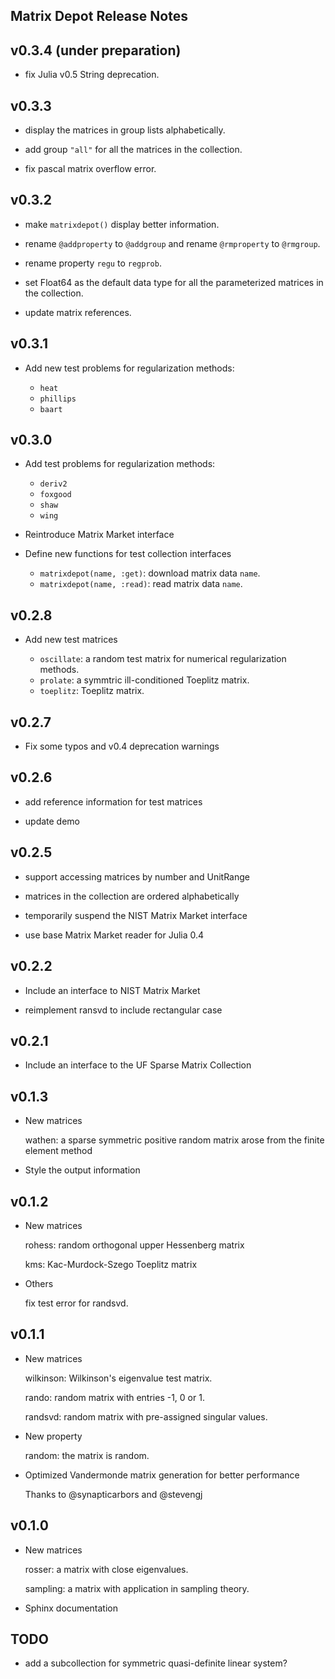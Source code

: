 ## Matrix Depot Release Notes


v0.3.4 (under preparation)
--------------------------

* fix Julia v0.5 String deprecation.

v0.3.3 
-------

* display the matrices in group lists alphabetically.

* add group `"all"` for all the matrices in the collection.

* fix pascal matrix overflow error.

v0.3.2 
-------

* make `matrixdepot()` display better information.

* rename `@addproperty` to `@addgroup` and rename `@rmproperty` to `@rmgroup`.

* rename property `regu` to `regprob`.

* set Float64 as the default data type for all the parameterized matrices in
  the collection. 

* update matrix references.
	

v0.3.1 
------

* Add new test problems for regularization methods:

  - `heat`
  - `phillips`
  - `baart`

v0.3.0 
------

* Add test problems for regularization methods:

  - `deriv2`
  - `foxgood`
  - `shaw`
  - `wing`

* Reintroduce Matrix Market interface

* Define new functions for test collection interfaces

  - `matrixdepot(name, :get)`: download matrix data `name`.
  - `matrixdepot(name, :read)`: read matrix data `name`.

v0.2.8
------

* Add new test matrices

  - `oscillate`: a random test matrix for numerical regularization methods.
  - `prolate`: a symmtric ill-conditioned Toeplitz matrix.
  - `toeplitz`: Toeplitz matrix.


v0.2.7
------

* Fix some typos and v0.4 deprecation warnings


v0.2.6
------

* add reference information for test matrices

* update demo


v0.2.5
------

* support accessing matrices by number and UnitRange

* matrices in the collection are ordered alphabetically 

* temporarily suspend the NIST Matrix Market interface

* use base Matrix Market reader for Julia 0.4

v0.2.2
------

* Include an interface to NIST Matrix Market

* reimplement ransvd to include rectangular case

v0.2.1 
------

* Include an interface to the UF Sparse Matrix Collection


v0.1.3
------

* New matrices

    wathen: a sparse symmetric positive random matrix arose from the
    finite element method

* Style the output information


v0.1.2 
------

* New matrices

	rohess: random orthogonal upper Hessenberg matrix
		
	kms: Kac-Murdock-Szego Toeplitz matrix

* Others

	fix test error for randsvd. 

	

v0.1.1 
------

* New matrices 

	wilkinson: Wilkinson's eigenvalue test matrix. 

	rando: random matrix with entries -1, 0 or 1.

	randsvd: random matrix with pre-assigned singular values.

* New property

	random: the matrix is random.

* Optimized Vandermonde matrix generation for better performance

	Thanks to @synapticarbors and @stevengj


v0.1.0
------
* New matrices

	rosser: a matrix with close eigenvalues.

	sampling: a matrix with application in sampling theory.

* Sphinx documentation


TODO
----

* add a subcollection for symmetric quasi-definite linear system?






  
